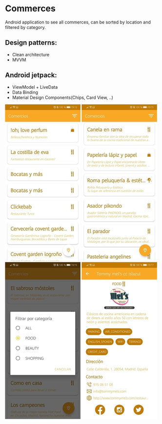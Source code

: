 # Commerces
Android application to see all commerces, can be sorted by location and filtered by category.

## Design patterns:
* Clean architecture
* MVVM

## Android jetpack:
* ViewModel + LiveData
* Data Binding
* Material Design Components(Chips, Card View, ..)

![List of commerces](screenshots/commerces.jpg "List of commerces")
![List of commerces sorted by location](screenshots/commerces_bylocation.jpg "List of commerces sorted by location")
![Categories of commerces](screenshots/categories.jpg "Categories of commerces")
![Commerce detail](screenshots/commerce_detail.jpg "Commerce detail")
